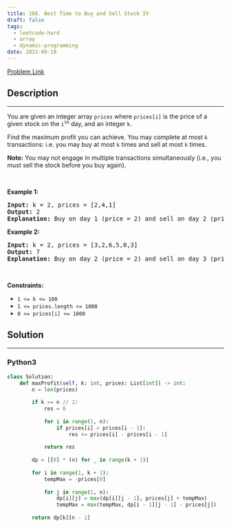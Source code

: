 ```yaml
---
title: 188. Best Time to Buy and Sell Stock IV
draft: false
tags: 
  - leetcode-hard
  - array
  - dynamic-programming
date: 2022-09-10
---
```


[Problem Link](https://leetcode.com/problems/best-time-to-buy-and-sell-stock-iv/)

## Description

---
<p>You are given an integer array <code>prices</code> where <code>prices[i]</code> is the price of a given stock on the <code>i<sup>th</sup></code> day, and an integer <code>k</code>.</p>

<p>Find the maximum profit you can achieve. You may complete at most <code>k</code> transactions: i.e. you may buy at most <code>k</code> times and sell at most <code>k</code> times.</p>

<p><strong>Note:</strong> You may not engage in multiple transactions simultaneously (i.e., you must sell the stock before you buy again).</p>

<p>&nbsp;</p>
<p><strong class="example">Example 1:</strong></p>

<pre>
<strong>Input:</strong> k = 2, prices = [2,4,1]
<strong>Output:</strong> 2
<strong>Explanation:</strong> Buy on day 1 (price = 2) and sell on day 2 (price = 4), profit = 4-2 = 2.
</pre>

<p><strong class="example">Example 2:</strong></p>

<pre>
<strong>Input:</strong> k = 2, prices = [3,2,6,5,0,3]
<strong>Output:</strong> 7
<strong>Explanation:</strong> Buy on day 2 (price = 2) and sell on day 3 (price = 6), profit = 6-2 = 4. Then buy on day 5 (price = 0) and sell on day 6 (price = 3), profit = 3-0 = 3.
</pre>

<p>&nbsp;</p>
<p><strong>Constraints:</strong></p>

<ul>
	<li><code>1 &lt;= k &lt;= 100</code></li>
	<li><code>1 &lt;= prices.length &lt;= 1000</code></li>
	<li><code>0 &lt;= prices[i] &lt;= 1000</code></li>
</ul>


## Solution

---
### Python3
``` py title='best-time-to-buy-and-sell-stock-iv'
class Solution:
    def maxProfit(self, k: int, prices: List[int]) -> int:
        n = len(prices)
        
        if k >= n // 2:
            res = 0
            
            for i in range(1, n):
                if prices[i] > prices[i - 1]:
                    res += prices[i] - prices[i - 1]
            
            return res
        
        dp = [[0] * (n) for _ in range(k + 1)]
        
        for i in range(1, k + 1):
            tempMax = -prices[0]
            
            for j in range(1, n):
                dp[i][j] = max(dp[i][j - 1], prices[j] + tempMax)
                tempMax = max(tempMax, dp[i - 1][j - 1] - prices[j])
        
        return dp[k][n - 1]
```


